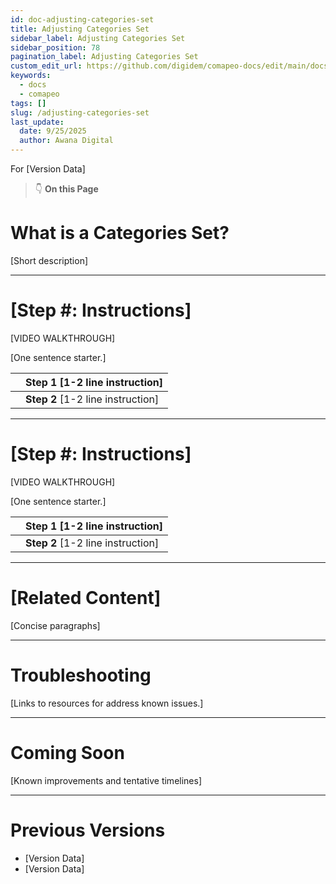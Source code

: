 ```yaml
---
id: doc-adjusting-categories-set
title: Adjusting Categories Set
sidebar_label: Adjusting Categories Set
sidebar_position: 78
pagination_label: Adjusting Categories Set
custom_edit_url: https://github.com/digidem/comapeo-docs/edit/main/docs/troubleshooting/adjusting-categories-set.md
keywords:
  - docs
  - comapeo
tags: []
slug: /adjusting-categories-set
last_update:
  date: 9/25/2025
  author: Awana Digital
---
```


For [Version Data]


> 👇 **On this Page**


# What is a Categories Set?


[Short description]


---


# [Step #: Instructions]


[VIDEO WALKTHROUGH]


[One sentence starter.]


|   | Step 1 [1-2 line instruction]     |
| - | --------------------------------- |
|   | **Step 2** [1-2 line instruction] |


---


# [Step #: Instructions]


[VIDEO WALKTHROUGH]


[One sentence starter.]


|   | Step 1 [1-2 line instruction]     |
| - | --------------------------------- |
|   | **Step 2** [1-2 line instruction] |


---


# [Related Content]


[Concise paragraphs]


---


# Troubleshooting


[Links to resources for address known issues.]


---


# Coming Soon


[Known improvements and tentative timelines]


---


# Previous Versions

- [Version Data]
- [Version Data]
